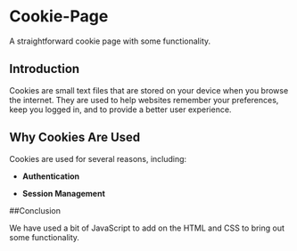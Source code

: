 # Cookie-Page
A straightforward cookie page with some functionality.

## Introduction

Cookies are small text files that are stored on your device when you browse the internet. They are used to help websites remember your preferences, keep you logged in, and to provide a better user experience.


## Why Cookies Are Used

Cookies are used for several reasons, including:

- **Authentication**

- **Session Management** 

##Conclusion

We have used a bit of JavaScript to add on the HTML and CSS to bring out some functionality. 
